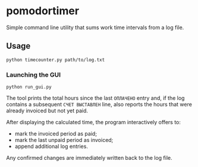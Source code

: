 # pomodortimer

Simple command line utility that sums work time intervals from a log file.

## Usage

```
python timecounter.py path/to/log.txt
```

### Launching the GUI

```
python run_gui.py
```

The tool prints the total hours since the last `ОПЛАЧЕНО` entry and, if the
log contains a subsequent `СЧЕТ ВЫСТАВЛЕН` line, also reports the hours that
were already invoiced but not yet paid.

After displaying the calculated time, the program interactively offers to:

* mark the invoiced period as paid;
* mark the last unpaid period as invoiced;
* append additional log entries.

Any confirmed changes are immediately written back to the log file.
